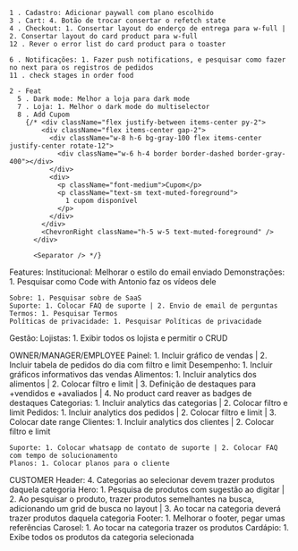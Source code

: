     1 . Cadastro: Adicionar paywall com plano escolhido
    3 . Cart: 4. Botão de trocar consertar o refetch state
    4 . Checkout: 1. Consertar layout do enderço de entrega para w-full | 2. Consertar layout do card product para w-full
    12 . Rever o error list do card product para o toaster

    6 . Notificações: 1. Fazer push notifications, e pesquisar como fazer no next para os registros de pedidos
    11 . check stages in order food

    2 - Feat
      5 . Dark mode: Melhor a loja para dark mode
      7 . Loja: 1. Melhor o dark mode do multiselector
      8 . Add Cupom
        {/* <div className="flex justify-between items-center py-2">
            <div className="flex items-center gap-2">
              <div className="w-8 h-6 bg-gray-100 flex items-center justify-center rotate-12">
                <div className="w-6 h-4 border border-dashed border-gray-400"></div>
              </div>
              <div>
                <p className="font-medium">Cupom</p>
                <p className="text-sm text-muted-foreground">
                  1 cupom disponível
                </p>
              </div>
            </div>
            <ChevronRight className="h-5 w-5 text-muted-foreground" />
          </div>

          <Separator /> */}

Features:
  Institucional:
    Melhorar o estilo do email enviado
    Demonstrações: 1. Pesquisar como Code with Antonio faz os vídeos dele

    Sobre: 1. Pesquisar sobre de SaaS
    Suporte: 1. Colocar FAQ de suporte | 2. Envio de email de perguntas
    Termos: 1. Pesquisar Termos
    Políticas de privacidade: 1. Pesquisar Políticas de privacidade

  Gestão:
    Lojistas: 1. Exibir todos os lojista e permitir o CRUD

  OWNER/MANAGER/EMPLOYEE
    Painel: 1. Incluir gráfico de vendas | 2. Incluir tabela de pedidos do dia com filtro e limit
      Desempenho: 1. Incluir gráficos informativos das vendas
    Alimentos: 1. Incluir analytics dos alimentos | 2. Colocar filtro e limit | 3. Definição de destaques para +vendidos e +avaliados | 4. No product card reaver as badges de destaques
      Categorias: 1. Incluir analytics das categorias | 2. Colocar filtro e limit
    Pedidos: 1. Incluir analytics dos pedidos | 2. Colocar filtro e limit | 3. Colocar date range
    Clientes: 1. Incluir analytics dos clientes | 2. Colocar filtro e limit

    Suporte: 1. Colocar whatsapp de contato de suporte | 2. Colocar FAQ com tempo de solucionamento
    Planos: 1. Colocar planos para o cliente

  CUSTOMER
    Header: 4. Categorias ao selecionar devem trazer produtos daquela categoria
    Hero: 1. Pesquisa de produtos com sugestão ao digitar | 2. Ao pesquisar o produto, trazer produtos semelhantes na busca, adicionando um grid de busca no layout | 3. Ao tocar na categoria deverá trazer produtos daquela categoria
    Footer: 1. Melhorar o footer, pegar umas referências
    Carosel: 1. Ao tocar na categoria trazer os produtos
    Cardápio: 1. Exibe todos os produtos da categoria selecionada
    
    